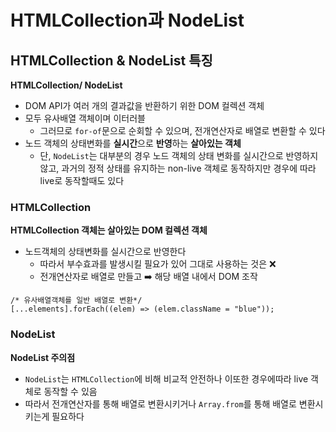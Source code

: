 # HTMLCollection과 NodeList

## HTMLCollection & NodeList 특징

**HTMLCollection/ NodeList**

- DOM API가 여러 개의 결과값을 반환하기 위한 DOM 컬렉션 객체
- 모두 유사배열 객체이며 이터러블
  - 그러므로 `for-of`문으로 순회할 수 있으며, 전개연산자로 배열로 변환할 수 있다
- 노드 객체의 상태변화를 **실시간**으로 **반영**하는 **살아있는 객체**
  - 단, `NodeList`는 대부분의 경우 노드 객체의 상태 변화를 실시간으로 반영하지 않고, 과거의 정적 상태를 유지하는 non-live 객체로 동작하지만 경우에 따라 live로 동작할때도 있다

### HTMLCollection

**HTMLCollection 객체는 살아있는 DOM 컬렉션 객체**

- 노드객체의 상태변화를 실시간으로 반영한다
  - 따라서 부수효과를 발생시킬 필요가 있어 그대로 사용하는 것은 ❌
  - 전개연산자로 배열로 만들고 ➡️ 해당 배열 내에서 DOM 조작

```tsx
/* 유사배열객체를 일반 배열로 변환*/
[...elements].forEach((elem) => (elem.className = "blue"));
```

### NodeList

**NodeList 주의점**

- `NodeList`는 `HTMLCollection`에 비해 비교적 안전하나 이또한 경우에따라 live 객체로 동작할 수 있음
- 따라서 전개연산자를 통해 배열로 변환시키거나 `Array.from`를 통해 배열로 변환시키는게 필요하다
